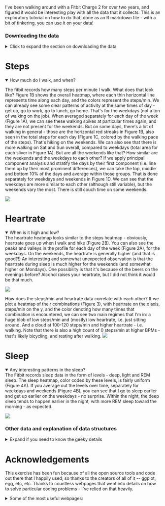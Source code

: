 I've been walking around with a Fitbit Charge 2 for over two years, and figured it would be interesting play with all the data that it collects. This is an exploratory tutorial on how to do that, done as an R markdown file - with a bit of tinkering, you can use it on your data!

### Downloading the data

<details> <summary>Click to expand the section on downloading the data</summary>

Follow the instructions [here](https://help.fitbit.com/articles/en_US/Help_article/1133): set up an account on [fitbit.com](fitbit.com), if you don't already have one, then log in and click on the settings gear (top right). Click `Settings` and `Data Export`, then `Request My Data`. You will need to confirm the request through an email from them. They will assemble the data for export and send you another email when it's ready (happened within an hour or two for me). There will be a link to download the data on that same `Data Export` page.

The data is a zipped archive with a `YourName` folder, and within it, the `user-site-export` folder contains the relevant data files in JSON format. If you want to process your own data using this vignette, unzip and rename `YourName` to `data` and place it in the same folder as the .Rmd file. </details>

Steps
=====

<details open> <summary>How much do I walk, and when?</summary>

The fitbit records how many steps per minute I walk. What does that look like? Figure 1B shows the overall heatmap, where each thin horizontal line represents time along each day, and the colors represent the steps/min. We can already see some clear patterns of activity at the same times of day - get up, go to work, go to lunch, go home. That's for the weekdays (not a ton of walking on the job). When averaged separately for each day of the week (Figure 1A), we can see these walking spikes at particular times again, and they are not present for the weekends. But on some days, there's a lot of walking in general - those are the horizontal red streaks in Figure 1B, also seen in the total steps for each day (Figure 1C, colored by the walking pace of the steps). That's hiking on the weekends. We can also see that there is more walking on Sat and Sun overall, compared to weekdays (total area for each sliver in Figure 1A). But are all the weekends like that? How similar are the weekends and the weekdays to each other? If we apply principal component analysis and stratify the days by their first component (i.e. line them up by their most prominent differences), we can take the top, middle and bottom 10% of the days and average within those groups. That is done separately for weekdays and weekends in Figure 1D. We can see that the weekdays are more similar to each other (although still variable), but the weekends vary the most. There is still couch time on some weekends.

![](FitBitAnalysis_files/figure-markdown_github/steps1-1.png) </details>

Heartrate
=========

<details open> <summary>When is it high and low?</summary>
The heartrate heatmap looks similar to the steps heatmap - obviously, heartrate goes up when I walk and hike (Figure 2B). You can also see the peaks and valleys in the profile for each day of the week (Figure 2A), for the weekdays. On the weekends, the heartrate is generally higher (and that is good?!) An interesting and somewhat unexpected observation is that the heartrate during sleep is much higher for the weekends (and somewhat higher on Mondays). One possibility is that it's because of the beers on the evenings before? Alcohol raises your heartrate, but I did not think it would be that much.

![](FitBitAnalysis_files/figure-markdown_github/heartrate1-1.png)

How does the steps/min and heartrate data correlate with each other? If we plot a heatmap of their combinations (Figure 3), with heartrate on the x axis, steps/min on the y, and the color denoting how many times that combination is encountered, we can see two main regimes that I'm in: a huge blob of low steps/min and (mostly) low heartrate, i.e. just sitting around. And a cloud at 100-120 steps/min and higher heartrate - i.e. walking. Note that there is also a high count of 0 steps/min at higher BPMs - that's likely bicycling, and resting after walking.
![](FitBitAnalysis_files/figure-markdown_github/steps-bpm-1.png) </details>

Sleep
=====

<details open> <summary>Any interesting patterns in the sleep?</summary>
The Fitbit records sleep data in the form of levels - deep, light and REM sleep. The sleep heatmap, color coded by these levels, is fairly uniform (Figure 4A). If you average out the levels over time, separately for weekdays and weekends (Figure 4B), you can see that I go to sleep earlier and get up earlier on the weekdays - no surprise. Within the night, the deep sleep tends to happen earlier in the night, with more REM sleep toward the morning - as expected.

![](FitBitAnalysis_files/figure-markdown_github/sleep-1.png) </details>

### Other data and explanation of data structures

<details> <summary>Expand if you need to know the geeky details</summary>

The data is in a series of .json files, many with dates, and others without. The files with dates at the end are in the following categories:

    ##  [1] "altitude"                  "calories"                 
    ##  [3] "demographic_vo2_max"       "distance"                 
    ##  [5] "heart_rate"                "height"                   
    ##  [7] "lightly_active_minutes"    "moderately_active_minutes"
    ##  [9] "resting_heart_rate"        "sedentary_minutes"        
    ## [11] "sleep"                     "steps"                    
    ## [13] "time_in_heart_rate_zones"  "very_active_minutes"      
    ## [15] "weight"

`height` and `weight` simply contain the values that I input initially, nothing more (perhaps some of these things would get automatically updated with some advanced gatgetry?) `altitude` for me only has a few files with nonsensical values (my phone's GPS is mostly off), but this could be potentially interesting to look into for BPM, etc at higher-altitude hikes.

<details> <summary>`calories`</summary>

The `calories` data generally matches the heartrate data (although it is not a perfect correlation), and is likely calculated based on bpm, steps/min and possibly other stuff.
![](FitBitAnalysis_files/figure-markdown_github/calories-1.png)![](FitBitAnalysis_files/figure-markdown_github/calories-2.png)![](FitBitAnalysis_files/figure-markdown_github/calories-3.png) </details>

<details> <summary>`demographic_vo2_max`</summary> `demographic_vo2_max` is apparently oxygen uptake values, which must be also calculated from the measured data. I saw no obvious correlations with total steps/day.
![](FitBitAnalysis_files/figure-markdown_github/vo2max-1.png) </details>

<details> <summary>`distance`</summary> The `distance` data seems to be very linearly calculated from the steps/min data.
![](FitBitAnalysis_files/figure-markdown_github/distance-1.png) </details>

<details> <summary>`..._minutes`</summary> The `sedentary_minutes`, `lightly_active_minutes`, `moderately_active_minutes` and `very_active_minutes` files contain daily minute tallies of these activity categories, presumably calculated from the heart rate data.
![](FitBitAnalysis_files/figure-markdown_github/minutes-1.png) </details>

<details> <summary>`time_in_heart_rate_zones`</summary> `time_in_heart_rate_zones` is exactly that, how many minutes in each day were spent in four different heart rate zones. How the numeric boundaries of each zone are defined is not clear.
![](FitBitAnalysis_files/figure-markdown_github/time_in_zones-1.png) </details>

The files without dates are:

    ## [1] "badge.json"        "exercise-0.json"   "exercise-100.json"
    ## [4] "exercise-200.json" "exercise-300.json" "exercise-400.json"
    ## [7] "exercise-500.json"

The `badge` file contains all the badges you've earned. The `exercise` files contain the processed info on all the exercise periods you've had. This may be interesting to look into later. </details>

Acknowledgements
================

This exercise has been fun because of all the open source tools and code out there that I happily used, so thanks to the creators of all of it -- ggplot, egg, etc, etc. Thanks to countless webpages that went into details on how to solve particular coding problems - I've relied on that heavily.

<details> <summary>Some of the most useful webpages:</summary> <https://community.fitbit.com/t5/Fitbit-com-Dashboard/Working-with-JSON-data-export-files/td-p/3098623>
<https://cran.r-project.org/web/packages/egg/vignettes/Ecosystem.html>
<https://cran.r-project.org/web/packages/egg/vignettes/Overview.html>
<https://stackoverflow.com/questions/47614314/how-to-put-plots-without-any-space-using-plot-grid>
<https://cran.r-project.org/web/packages/cowplot/vignettes/shared_legends.html>
</details>
